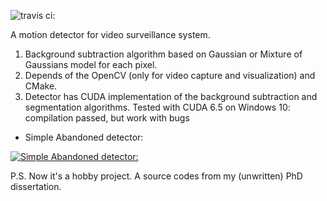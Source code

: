 ![travis ci:](https://travis-ci.org/Smorodov/Multitarget-tracker.svg?branch=master)

A motion detector for video surveillance system.

1. Background subtraction algorithm based on Gaussian or Mixture of Gaussians model for each pixel.
2. Depends of the OpenCV (only for video capture and visualization) and CMake.
3.  Detector  has  CUDA  implementation  of  the  background  subtraction   and
segmentation algorithms. Tested  with  CUDA  6.5  on  Windows  10:  compilation
passed, but work with bugs

* Simple Abandoned detector:

[![Simple Abandoned detector:](https://img.youtube.com/vi/G73Fg0rk5yM/0.jpg)](https://www.youtube.com/watch?v=G73Fg0rk5yM)

P.S. Now it's a hobby project. A source codes from my (unwritten) PhD dissertation. 
